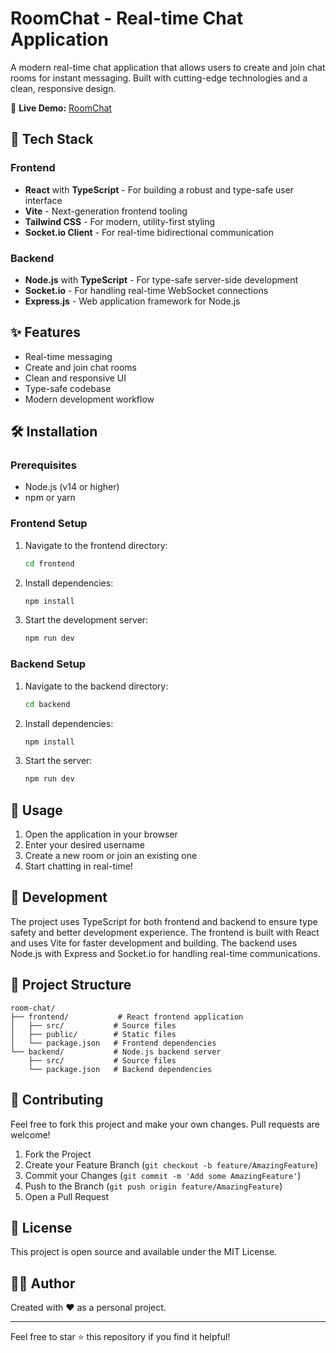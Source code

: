 # RoomChat - Real-time Chat Application

A modern real-time chat application that allows users to create and join chat rooms for instant messaging. Built with cutting-edge technologies and a clean, responsive design.

🔗 **Live Demo:** [RoomChat](https://roomchat123.vercel.app)

## 🚀 Tech Stack

### Frontend

- **React** with **TypeScript** - For building a robust and type-safe user interface
- **Vite** - Next-generation frontend tooling
- **Tailwind CSS** - For modern, utility-first styling
- **Socket.io Client** - For real-time bidirectional communication

### Backend

- **Node.js** with **TypeScript** - For type-safe server-side development
- **Socket.io** - For handling real-time WebSocket connections
- **Express.js** - Web application framework for Node.js

## ✨ Features

- Real-time messaging
- Create and join chat rooms
- Clean and responsive UI
- Type-safe codebase
- Modern development workflow

## 🛠️ Installation

### Prerequisites

- Node.js (v14 or higher)
- npm or yarn

### Frontend Setup

1. Navigate to the frontend directory:
   ```bash
   cd frontend
   ```
2. Install dependencies:
   ```bash
   npm install
   ```
3. Start the development server:
   ```bash
   npm run dev
   ```

### Backend Setup

1. Navigate to the backend directory:
   ```bash
   cd backend
   ```
2. Install dependencies:
   ```bash
   npm install
   ```
3. Start the server:
   ```bash
   npm run dev
   ```

## 🌟 Usage

1. Open the application in your browser
2. Enter your desired username
3. Create a new room or join an existing one
4. Start chatting in real-time!

## 🔧 Development

The project uses TypeScript for both frontend and backend to ensure type safety and better development experience. The frontend is built with React and uses Vite for faster development and building. The backend uses Node.js with Express and Socket.io for handling real-time communications.

## 📝 Project Structure

```
room-chat/
├── frontend/           # React frontend application
│   ├── src/           # Source files
│   ├── public/        # Static files
│   └── package.json   # Frontend dependencies
└── backend/           # Node.js backend server
    ├── src/           # Source files
    └── package.json   # Backend dependencies
```

## 🤝 Contributing

Feel free to fork this project and make your own changes. Pull requests are welcome!

1. Fork the Project
2. Create your Feature Branch (`git checkout -b feature/AmazingFeature`)
3. Commit your Changes (`git commit -m 'Add some AmazingFeature'`)
4. Push to the Branch (`git push origin feature/AmazingFeature`)
5. Open a Pull Request

## 📄 License

This project is open source and available under the MIT License.

## 👨‍💻 Author

Created with ❤️ as a personal project.

---

Feel free to star ⭐ this repository if you find it helpful!
